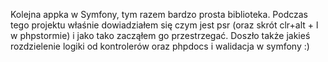 Kolejna appka w Symfony, tym razem bardzo prosta biblioteka. Podczas tego projektu właśnie dowiadziałem się czym jest psr (oraz skrót clr+alt + l w phpstormie) i jako tako zacząłem go przestrzegać. Doszło także jakieś rozdzielenie logiki od kontrolerów oraz phpdocs i walidacja w symfony :)
